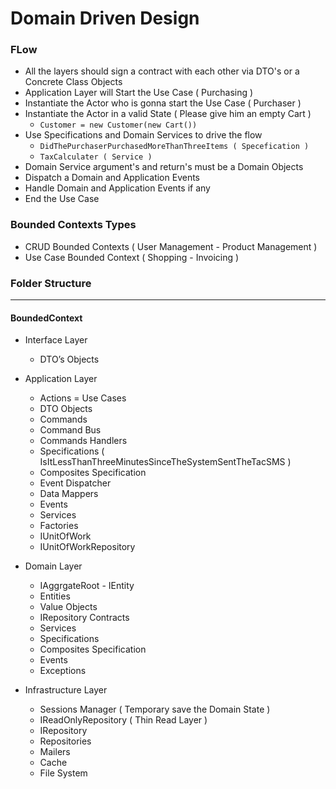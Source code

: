 # Domain Driven Design


### FLow ###
  * All the layers should sign a contract with each other via DTO's or a Concrete Class Objects
  * Application Layer will Start the Use Case ( Purchasing )
  * Instantiate the Actor who is gonna start the Use Case ( Purchaser )
  * Instantiate the Actor in a valid State ( Please give him an empty Cart )
    * ``` Customer = new Customer(new Cart()) ```
  * Use Specifications and Domain Services to drive the flow 
    * ``` DidThePurchaserPurchasedMoreThanThreeItems ( Specefication ) ```
    * ``` TaxCalculater ( Service ) ```
  * Domain Service argument's and return's must be a Domain Objects
  * Dispatch a Domain and Application Events
  * Handle Domain and Application Events if any
  * End the Use Case 

### Bounded Contexts Types ###
* CRUD Bounded Contexts ( User Management - Product Management )
* Use Case Bounded Context ( Shopping - Invoicing )

### Folder Structure ###
---------------
#### BoundedContext ####
* Interface Layer
  * DTO’s Objects
* Application Layer
  * Actions = Use Cases
  * DTO Objects
  * Commands
  * Command Bus
  * Commands Handlers
  * Specifications ( IsItLessThanThreeMinutesSinceTheSystemSentTheTacSMS )
  * Composites Specification
  * Event Dispatcher
  * Data Mappers
  * Events
  * Services
  * Factories 
  * IUnitOfWork
  * IUnitOfWorkRepository
 
* Domain Layer
  * IAggrgateRoot - IEntity
  * Entities
  * Value Objects
  * IRepository Contracts
  * Services
  * Specifications 
  * Composites Specification
  * Events
  * Exceptions 

* Infrastructure Layer
  * Sessions Manager ( Temporary save the Domain State )
  * IReadOnlyRepository ( Thin Read Layer )
  * IRepository
  * Repositories
  * Mailers 
  * Cache
  * File System 






